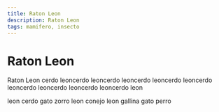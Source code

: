 ```yaml
---
title: Raton Leon
description: Raton Leon
tags: mamifero, insecto
---
```


# Raton Leon

Raton Leon cerdo leoncerdo leoncerdo leoncerdo leoncerdo leoncerdo leoncerdo leoncerdo leoncerdo leoncerdo leon

leon cerdo gato zorro leon conejo leon gallina gato perro